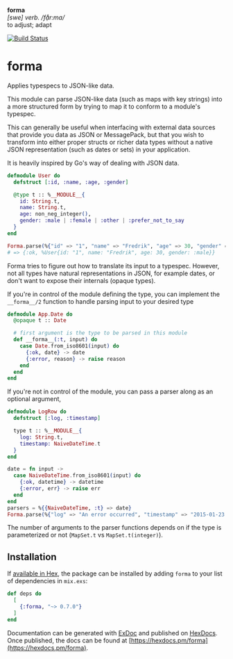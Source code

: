 **forma**  
_[swe] verb. /fạ̊r:ma/_  
to adjust; adapt

[![Build Status](https://travis-ci.org/soundtrackyourbrand/forma.svg?branch=master)](https://travis-ci.org/soundtrackyourbrand/forma)

# forma

Applies typespecs to JSON-like data.

This module can parse JSON-like data (such as maps with key strings)
into a more structured form by trying to map it to conform to a
module's typespec.

This can generally be useful when interfacing with external data
sources that provide you data as JSON or MessagePack, but that you
wish to transform into either proper structs or richer data types
without a native JSON representation (such as dates or sets) in
your application.

It is heavily inspired by Go's way of dealing with JSON data.


```elixir
defmodule User do
  defstruct [:id, :name, :age, :gender]

  @type t :: %__MODULE__{
    id: String.t,
    name: String.t,
    age: non_neg_integer(),
    gender: :male | :female | :other | :prefer_not_to_say
  }
end

Forma.parse(%{"id" => "1", "name" => "Fredrik", "age" => 30, "gender" => "male"}, User)
# => {:ok, %User{id: "1", name: "Fredrik", age: 30, gender: :male}}
```

Forma tries to figure out how to translate its input to a typespec. However, not all
types have natural representations in JSON, for example dates, or don't want to expose
their internals (opaque types).

If you're in control of the module defining the type, you can implement the `__forma__/2`
function to handle parsing input to your desired type

```elixir
defmodule App.Date do
  @opaque t :: Date

  # first argument is the type to be parsed in this module
  def __forma__(:t, input) do
    case Date.from_iso8601(input) do
      {:ok, date} -> date
      {:error, reason} -> raise reason
    end
  end
end
```

If you're not in control of the module, you can pass a parser along as an optional
argument,

```elixir
defmodule LogRow do
  defstruct [:log, :timestamp]

  type t :: %__MODULE__{
    log: String.t,
    timestamp: NaiveDateTime.t
  }
end

date = fn input ->
  case NaiveDateTime.from_iso8601(input) do
    {:ok, datetime} -> datetime
    {:error, err} -> raise err
  end
end
parsers = %{{NaiveDateTime, :t} => date}
Forma.parse(%{"log" => "An error occurred", "timestamp" => "2015-01-23 23:50:07"}, LogRow, parsers)
```

The number of arguments to the parser functions depends on if the type is parameterized
or not (`MapSet.t` vs `MapSet.t(integer)`).


## Installation

If [available in Hex](https://hex.pm/docs/publish), the package can be installed
by adding `forma` to your list of dependencies in `mix.exs`:

```elixir
def deps do
  [
    {:forma, "~> 0.7.0"}
  ]
end
```

Documentation can be generated with [ExDoc](https://github.com/elixir-lang/ex_doc)
and published on [HexDocs](https://hexdocs.pm). Once published, the docs can
be found at [https://hexdocs.pm/forma](https://hexdocs.pm/forma).

